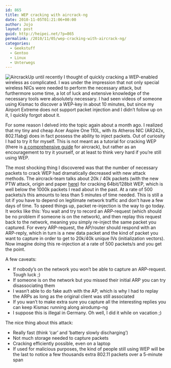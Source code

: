 ```yaml
---
id: 865
title: WEP cracking with aircrack-ng
date: 2010-11-05T01:21:06+00:00
author: Jojo
layout: post
guid: http://heipei.net/?p=865
permalink: /2010/11/05/wep-cracking-with-aircrack-ng/
categories:
  - Geekstuff
  - Gentoo
  - Linux
  - Unterwegs
---
```

<img data-echo="https://heipei.net/weblog/aircrack.jpg" alt="Aircrack" class="alignleft" />Up until recently I thought of quickly cracking a WEP-enabled wireless as complicated. I was under the impression that not only special wireless NICs were needed to perform the necessary attack, but furthermore some time, a lot of luck and extensive knowledge of the necessary tools were absolutely necessary. I had seen videos of someone using Kismac to discover a WEP-key in about 10 minutes, but since my Airport Extreme does not support packet injection and I didn&#8217;t follow up on it, I quickly forgot about it.

For some reason I delved into the topic again about a month ago. I realized that my tiny and cheap Acer Aspire One 110L, with its Atheros NIC (AR242x, 802.11abg) does in fact possess the ability to inject packets. Out of curiosity I had to try it for myself. This is not meant as a tutorial for cracking WEP (there is [a comprehensive guide](http://www.aircrack-ng.org/doku.php?id=simple_wep_crack) for aircrack), but rather as an encouragement to try it yourself, or at least to think very hard if you&#8217;re still using WEP.

The most shocking thing I discovered was that the number of necessary packets to crack WEP had dramatically decreased with new attack methods. The aircrack-team talks about 20k / 40k packets (with the new PTW attack, origin and paper [here](http://www.cdc.informatik.tu-darmstadt.de/aircrack-ptw/)) for cracking 64bit/128bit WEP, which is well below the 1000k packets I read about in the past. At a rate of 500 packets/s this amounts to less than 5 minutes of time needed. This is still a lot if you have to depend on legitimate network traffic and don&#8217;t have a few days of time. To speed things up, packet re-injection is the way to go today. It works like this: You wait and try to record an ARP-request (which should be no problem if someone is on the network), and then replay this request back to the network, meaning you simply re-inject the same packet you captured. For every ARP-request, the AP/router should respond with an ARP-reply, which in turn is a new data packet and the kind of packet you want to capture in order to get to 20k/40k unique IVs (initialization vectors). Now imagine doing this re-injection at a rate of 500 packets/s and you get the point.

A few caveats:

  * If nobody&#8217;s on the network you won&#8217;t be able to capture an ARP-request. Tough luck ;)
  * If someone is on the network but you missed their initial ARP you can try disassociating them
  * I wasn&#8217;t able to do fake auth with the AP, which is why I had to replay the ARPs as long as the original client was still associated
  * If you wan&#8217;t to make extra sure you capture all the interesting replies you can keep Kismac running along airodump-ng
  * I suppose this is illegal in Germany. Oh well, I did it while on vacation ;)

The nice thing about this attack:

  * Really fast (think &#8216;car&#8217; and &#8216;battery slowly discharging&#8217;)
  * Not much storage needed to capture packets
  * Cracking efficiently possible, even on a laptop
  * If used for malicious purposes, the kind of people still using WEP will be the last to notice a few thousands extra 802.11 packets over a 5-minute span
